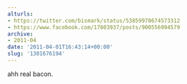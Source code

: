 ```yaml
---
alturls:
- https://twitter.com/bismark/status/53859978674573312
- https://www.facebook.com/17803937/posts/900556994579
archive:
- 2011-04
date: '2011-04-01T16:43:14+00:00'
slug: '1301676194'
---
```


ahh real bacon.

